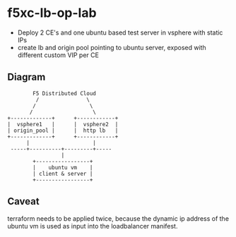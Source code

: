 # f5xc-lb-op-lab

- Deploy 2 CE's and one ubuntu based test server in vsphere with static IPs
- create lb and origin pool pointing to ubuntu server, exposed with different custom VIP per CE

## Diagram

```
        F5 Distributed Cloud
         /               \
        /                 \
       /                   \
+-------------+      +------------+
|  vsphere1   |      |  vsphere2  |
| origin_pool |      |  http lb   |
+-------------+      +------------+
      |                    |
 -----+----------+---------+-----
                 |
        +-----------------+
        |    ubuntu vm    |
        | client & server |
        +-----------------+
```

## Caveat

terraform needs to be applied twice, because the dynamic ip address of the ubuntu vm is used as input into
the loadbalancer manifest. 

